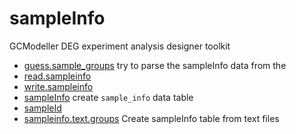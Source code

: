 ﻿# sampleInfo

GCModeller DEG experiment analysis designer toolkit

+ [guess.sample_groups](sampleInfo/guess.sample_groups.1) try to parse the sampleInfo data from the
+ [read.sampleinfo](sampleInfo/read.sampleinfo.1) 
+ [write.sampleinfo](sampleInfo/write.sampleinfo.1) 
+ [sampleInfo](sampleInfo/sampleInfo.1) create ``sample_info`` data table
+ [sampleId](sampleInfo/sampleId.1) 
+ [sampleinfo.text.groups](sampleInfo/sampleinfo.text.groups.1) Create sampleInfo table from text files
